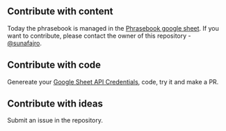 ## Contribute with content

Today the phrasebook is managed in the [Phrasebook google sheet](https://docs.google.com/spreadsheets/d/1waaExBtxLaczDp4araeyvv8SZrtYhG_3iVV0nPSJzCc/edit). If you want to contribute, please contact the owner of this repository - [@sunafajro](https://github.com/sunafajro).

## Contribute with code
Genereate your [Google Sheet API Credentials](https://developers.google.com/sheets/api/quickstart/nodejs), code, try it and make a PR. 

## Contribute with ideas
Submit an issue in the repository. 